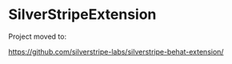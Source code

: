 SilverStripeExtension
=====================

Project moved to:

https://github.com/silverstripe-labs/silverstripe-behat-extension/

